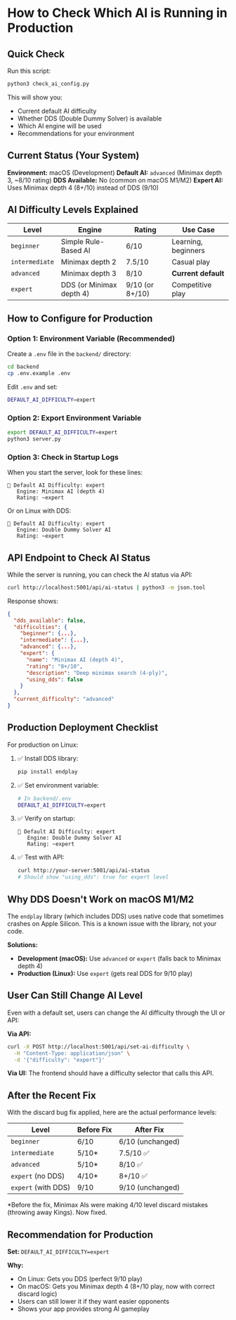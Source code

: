 # How to Check Which AI is Running in Production

## Quick Check

Run this script:
```bash
python3 check_ai_config.py
```

This will show you:
- Current default AI difficulty
- Whether DDS (Double Dummy Solver) is available
- Which AI engine will be used
- Recommendations for your environment

## Current Status (Your System)

**Environment:** macOS (Development)
**Default AI:** `advanced` (Minimax depth 3, ~8/10 rating)
**DDS Available:** No (common on macOS M1/M2)
**Expert AI:** Uses Minimax depth 4 (8+/10) instead of DDS (9/10)

## AI Difficulty Levels Explained

| Level | Engine | Rating | Use Case |
|-------|--------|--------|----------|
| `beginner` | Simple Rule-Based AI | 6/10 | Learning, beginners |
| `intermediate` | Minimax depth 2 | 7.5/10 | Casual play |
| `advanced` | Minimax depth 3 | 8/10 | **Current default** |
| `expert` | DDS (or Minimax depth 4) | 9/10 (or 8+/10) | Competitive play |

## How to Configure for Production

### Option 1: Environment Variable (Recommended)

Create a `.env` file in the `backend/` directory:

```bash
cd backend
cp .env.example .env
```

Edit `.env` and set:
```bash
DEFAULT_AI_DIFFICULTY=expert
```

### Option 2: Export Environment Variable

```bash
export DEFAULT_AI_DIFFICULTY=expert
python3 server.py
```

### Option 3: Check in Startup Logs

When you start the server, look for these lines:
```
🎯 Default AI Difficulty: expert
   Engine: Minimax AI (depth 4)
   Rating: ~expert
```

Or on Linux with DDS:
```
🎯 Default AI Difficulty: expert
   Engine: Double Dummy Solver AI
   Rating: ~expert
```

## API Endpoint to Check AI Status

While the server is running, you can check the AI status via API:

```bash
curl http://localhost:5001/api/ai-status | python3 -m json.tool
```

Response shows:
```json
{
  "dds_available": false,
  "difficulties": {
    "beginner": {...},
    "intermediate": {...},
    "advanced": {...},
    "expert": {
      "name": "Minimax AI (depth 4)",
      "rating": "8+/10",
      "description": "Deep minimax search (4-ply)",
      "using_dds": false
    }
  },
  "current_difficulty": "advanced"
}
```

## Production Deployment Checklist

For production on Linux:

1. ✅ Install DDS library:
   ```bash
   pip install endplay
   ```

2. ✅ Set environment variable:
   ```bash
   # In backend/.env
   DEFAULT_AI_DIFFICULTY=expert
   ```

3. ✅ Verify on startup:
   ```
   🎯 Default AI Difficulty: expert
      Engine: Double Dummy Solver AI
      Rating: ~expert
   ```

4. ✅ Test with API:
   ```bash
   curl http://your-server:5001/api/ai-status
   # Should show "using_dds": true for expert level
   ```

## Why DDS Doesn't Work on macOS M1/M2

The `endplay` library (which includes DDS) uses native code that sometimes crashes on Apple Silicon. This is a known issue with the library, not your code.

**Solutions:**
- **Development (macOS):** Use `advanced` or `expert` (falls back to Minimax depth 4)
- **Production (Linux):** Use `expert` (gets real DDS for 9/10 play)

## User Can Still Change AI Level

Even with a default set, users can change the AI difficulty through the UI or API:

**Via API:**
```bash
curl -X POST http://localhost:5001/api/set-ai-difficulty \
  -H "Content-Type: application/json" \
  -d '{"difficulty": "expert"}'
```

**Via UI:**
The frontend should have a difficulty selector that calls this API.

## After the Recent Fix

With the discard bug fix applied, here are the actual performance levels:

| Level | Before Fix | After Fix |
|-------|-----------|-----------|
| `beginner` | 6/10 | 6/10 (unchanged) |
| `intermediate` | 5/10* | 7.5/10 ✅ |
| `advanced` | 5/10* | 8/10 ✅ |
| `expert` (no DDS) | 4/10* | 8+/10 ✅ |
| `expert` (with DDS) | 9/10 | 9/10 (unchanged) |

*Before the fix, Minimax AIs were making 4/10 level discard mistakes (throwing away Kings). Now fixed.

## Recommendation for Production

**Set:** `DEFAULT_AI_DIFFICULTY=expert`

**Why:**
- On Linux: Gets you DDS (perfect 9/10 play)
- On macOS: Gets you Minimax depth 4 (8+/10 play, now with correct discard logic)
- Users can still lower it if they want easier opponents
- Shows your app provides strong AI gameplay
